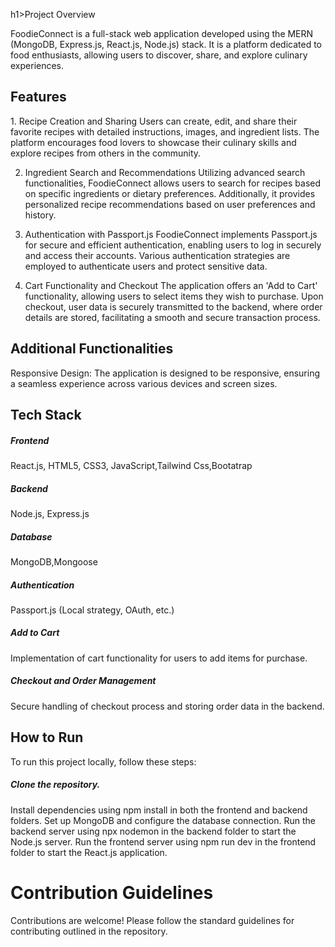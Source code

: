 h1>Project Overview</h1>

FoodieConnect is a full-stack web application developed using the MERN (MongoDB, Express.js, React.js, Node.js) stack. It is a platform dedicated to food enthusiasts, allowing users to discover, share, and explore culinary experiences.

<h2>Features</h2>
1. Recipe Creation and Sharing
Users can create, edit, and share their favorite recipes with detailed instructions, images, and ingredient lists. The platform encourages food lovers to showcase their culinary skills and explore recipes from others in the community.

2. Ingredient Search and Recommendations
Utilizing advanced search functionalities, FoodieConnect allows users to search for recipes based on specific ingredients or dietary preferences. Additionally, it provides personalized recipe recommendations based on user preferences and history.


3. Authentication with Passport.js
FoodieConnect implements Passport.js for secure and efficient authentication, enabling users to log in securely and access their accounts. Various authentication strategies are employed to authenticate users and protect sensitive data.

4. Cart Functionality and Checkout
The application offers an 'Add to Cart' functionality, allowing users to select items they wish to purchase. Upon checkout, user data is securely transmitted to the backend, where order details are stored, facilitating a smooth and secure transaction process.

<h2>Additional Functionalities</h2>

Responsive Design: The application is designed to be responsive, ensuring a seamless experience across various devices and screen sizes.

<h2>Tech Stack</h2>
<h5>Frontend</h5>React.js, HTML5, CSS3, JavaScript,Tailwind Css,Bootatrap
<h5>Backend</h5> Node.js, Express.js
<h5>Database</h5> MongoDB,Mongoose
<h5>Authentication </h5>Passport.js (Local strategy, OAuth, etc.)
<h5>Add to Cart</h5> Implementation of cart functionality for users to add items for purchase.
<h5>Checkout and Order Management</h5> Secure handling of checkout process and storing order data in the backend.
<h2>How to Run</h2>
To run this project locally, follow these steps:

<h5>Clone the repository.</h5>
Install dependencies using npm install in both the frontend and backend folders.
Set up MongoDB and configure the database connection.
Run the backend server using npx nodemon in the backend folder to start the Node.js server.
Run the frontend server using npm run dev in the frontend folder to start the React.js application.
<h1>Contribution Guidelines</h1>
Contributions are welcome! Please follow the standard guidelines for contributing outlined in the repository.
